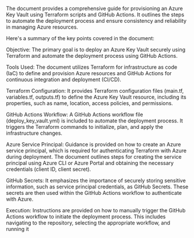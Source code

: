 The document provides a comprehensive guide for provisioning an Azure Key Vault using Terraform scripts and GitHub Actions. It outlines the steps to automate the deployment process and ensure consistency and reliability in managing Azure resources.

Here's a summary of the key points covered in the document:

Objective: The primary goal is to deploy an Azure Key Vault securely using Terraform and automate the deployment process using GitHub Actions.

Tools Used: The document utilizes Terraform for infrastructure as code (IaC) to define and provision Azure resources and GitHub Actions for continuous integration and deployment (CI/CD).

Terraform Configuration: It provides Terraform configuration files (main.tf, variables.tf, outputs.tf) to define the Azure Key Vault resource, including its properties, such as name, location, access policies, and permissions.

GitHub Actions Workflow: A GitHub Actions workflow file (deploy_key_vault.yml) is included to automate the deployment process. It triggers the Terraform commands to initialize, plan, and apply the infrastructure changes.

Azure Service Principal: Guidance is provided on how to create an Azure service principal, which is required for authenticating Terraform with Azure during deployment. The document outlines steps for creating the service principal using Azure CLI or Azure Portal and obtaining the necessary credentials (client ID, client secret).

GitHub Secrets: It emphasizes the importance of securely storing sensitive information, such as service principal credentials, as GitHub Secrets. These secrets are then used within the GitHub Actions workflow to authenticate with Azure.

Execution: Instructions are provided on how to manually trigger the GitHub Actions workflow to initiate the deployment process. This includes navigating to the repository, selecting the appropriate workflow, and running it
